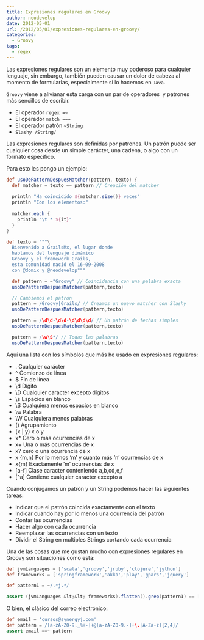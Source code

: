 ```yaml
---
title: Expresiones regulares en Groovy
author: neodevelop
date: 2012-05-01
url: /2012/05/01/expresiones-regulares-en-groovy/
categories:
  - Groovy
tags:
  - regex
---
```

Las expresiones regulares son un elemento muy poderoso para cualquier lenguaje, sin embargo, también pueden causar un dolor de cabeza al momento de formularlas, especialmente si lo hacemos en `Java`.

`Groovy` viene a alivianar esta carga con un par de operadores  y patrones más sencillos de escribir.

  * El operador `regex =~`
  * El operador `match ==~`
  * El operador patrón `~String`
  * `Slashy /String/`

Las expresiones regulares son definidas por patrones. Un patrón puede ser cualquier cosa desde un simple carácter, una cadena, o algo con un formato específico.

Para esto les pongo un ejemplo:

```groovy
def usoDePatternDespuesMatcher(pattern, texto) {
  def matcher = texto =~ pattern // Creación del matcher
  
  println "Ha coincidido ${matcher.size()} veces"
  println "Con los elementos:"
  
  matcher.each {
    println "\t * ${it}"
  }
}

def texto = """\
  Bienvenido a GrailsMx, el lugar donde 
  hablamos del lenguaje dinámico 
  Groovy y el framework Grails, 
  esta comunidad nació el 16-09-2008
  con @domix y @neodevelop"""

  def pattern = ~"Groovy" // Coincidencia con una palabra exacta
  usoDePatternDespuesMatcher(pattern,texto)

  // Cambiemos el patrón
  pattern = /Groovy|Grails/ // Creamos un nuevo matcher con Slashy
  usoDePatternDespuesMatcher(pattern,texto)

  pattern = /\d\d-\d\d-\d\d\d\d/ // Un patrón de fechas simples
  usoDePatternDespuesMatcher(pattern,texto)

  pattern = /\w\S*/ // Todas las palabras
  usoDePatternDespuesMatcher(pattern,texto)
```

Aquí una lista con los símbolos que más he usado en expresiones regulares:

  * . Cualquier carácter
  * ^ Comienzo de línea
  * $ Fin de línea
  * \d Dígito
  * \D Cualquier caracter excepto dígitos
  * \s Espacios en blanco
  * \S Cualquiera menos espacios en blanco
  * \w Palabra
  * \W Cualquiera menos palabras
  * () Agrupamiento
  * (x | y) x o y
  * x* Cero o más ocurrencias de x
  * x+ Una o más ocurrencias de x
  * x? cero o una ocurrencia de x
  * x {m,n} Por lo menos &#8216;m&#8217; y cuanto más &#8216;n&#8217; ocurrencias de x
  * x{m} Exactamente &#8216;m&#8217; ocurrencias de x
  * [a-f] Clase caracter conteniendo a,b,cd,e,f
  * [^a] Contiene cualquier caracter excepto a

Cuando conjugamos un patrón y un String podemos hacer las siguientes tareas:

  * Indicar que el patrón coincida exactamente con el texto
  * Indicar cuando hay por lo menos una ocurrencia del patrón
  * Contar las ocurrencias
  * Hacer algo con cada ocurrencia
  * Reemplazar las ocurrencias con un texto
  * Dividir el String en multiples Strings cortando cada ocurrencia

Una de las cosas que me gustan mucho con expresiones regulares en Groovy son situaciones como esta:

```groovy
def jvmLanguages = ['scala','groovy','jruby','clojure','jython']
def frameworks = ['springframework','akka','play','gpars','jquery']

def pattern1 = ~/.*j.*/

assert (jvmLanguages &lt;&lt; frameworks).flatten().grep(pattern1) == ["jruby", "clojure", "jython", "jquery"]
```

O bien, el clásico del correo electrónico:

```groovy
def email = 'cursos@synergyj.com'
def pattern = /[a-zA-Z0-9._%+-]+@[a-zA-Z0-9.-]+\.[A-Za-z]{2,4}/
assert email ==~ pattern
```